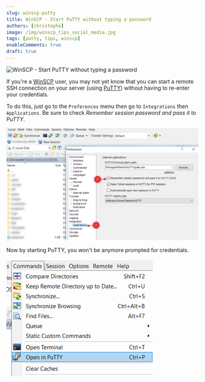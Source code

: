 ```yaml
---
slug: winscp-putty
title: WinSCP - Start PuTTY without typing a password
authors: [christophe]
image: /img/winscp_tips_social_media.jpg
tags: [putty, tips, winscp]
enableComments: true
draft: true
---
```

![WinSCP - Start PuTTY without typing a password](/img/winscp_tips_banner.jpg)

If you're a [WinSCP](https://winscp.net/) user, you may not yet know that you can start a remote SSH connection on your server (using [PuTTY](https://www.putty.org/)) without having to re-enter your credentials.

<!-- truncate -->

To do this, just go to the `Preferences` menu then go to `Integrations` then `Applications`. Be sure to check *Remember session password and pass it to PuTTY*.

![Settings](./images/settings.png)

Now by starting PuTTY, you won't be anymore prompted for credentials.

![Open in PuTTY](./images/WinSCP_Putty.png)
